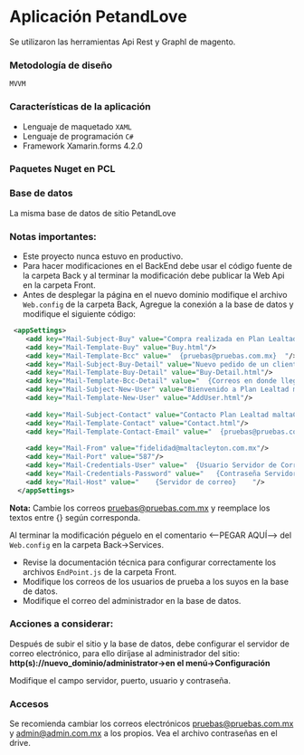 # Aplicación PetandLove
Se utilizaron las herramientas Api Rest y Graphl de magento.

### Metodología de diseño
`MVVM`
### Características de la aplicación
- Lenguaje de maquetado `XAML`
- Lenguaje de programación `C#`
- Framework Xamarin.forms 4.2.0

### Paquetes Nuget en PCL

### Base de datos
La misma base de datos de sitio PetandLove

### Notas importantes:

- Este proyecto nunca estuvo en productivo.
- Para hacer modificaciones en el BackEnd debe usar el código fuente de la carpeta Back y al terminar la modificación debe publicar la Web Api en la carpeta Front.
- Antes de desplegar la página en el nuevo dominio modifique el archivo `Web.config` de la carpeta Back, Agregue la conexión a la base de datos y modifique el siguiente código:
```xml
 <appSettings>
    <add key="Mail-Subject-Buy" value="Compra realizada en Plan Lealtad maltaCleyton. "/>
    <add key="Mail-Template-Buy" value="Buy.html"/>
    <add key="Mail-Template-Bcc" value="  {pruebas@pruebas.com.mx}  "/>
    <add key="Mail-Subject-Buy-Detail" value="Nuevo pedido de un cliente. "/>
    <add key="Mail-Template-Buy-Detail" value="Buy-Detail.html"/>
    <add key="Mail-Template-Bcc-Detail" value="  {Correos en donde llegarán los correos de detalles de compra}  "/>
    <add key="Mail-Subject-New-User" value="Bienvenido a Plan Lealtad maltaCleyton"/>
    <add key="Mail-Template-New-User" value="AddUser.html"/>
    
    <add key="Mail-Subject-Contact" value="Contacto Plan Lealtad maltaCleyton"/>
    <add key="Mail-Template-Contact" value="Contact.html"/>
    <add key="Mail-Template-Contact-Email" value="  {pruebas@pruebas.com.mx}  "/>
	  
    <add key="Mail-From" value="fidelidad@maltacleyton.com.mx"/>
    <add key="Mail-Port" value="587"/>
    <add key="Mail-Credentials-User" value="  {Usuario Servidor de Correo}  "/>
    <add key="Mail-Credentials-Password" value="   {Contraseña Servidor de Correo}  "/>
    <add key="Mail-Host" value="    {Servidor de correo}    "/>
  </appSettings>
```
**Nota:** Cambie los correos pruebas@pruebas.com.mx y reemplace los textos entre {} según corresponda.

Al terminar la modificación péguelo en el comentario <--PEGAR AQUÍ--> del `Web.config` en la carpeta Back->Services.
- Revise la documentación técnica para configurar correctamente los archivos `EndPoint.js` de la carpeta Front.
- Modifique los correos de los usuarios de prueba a los suyos en la base de datos.
- Modifique el correo del administrador en la base de datos.

### Acciones a considerar:

Después de subir el sitio y la base de datos, debe configurar el servidor de correo electrónico, para ello diríjase al administrador del sitio: 
**http(s)://nuevo_dominio/administrator->en el menú->Configuración**

Modifique el campo servidor, puerto, usuario y contraseña.
 
### Accesos 

Se recomienda cambiar los correos electrónicos pruebas@pruebas.com.mx y admin@admin.com.mx a los propios.
Vea el archivo contraseñas en el drive.


